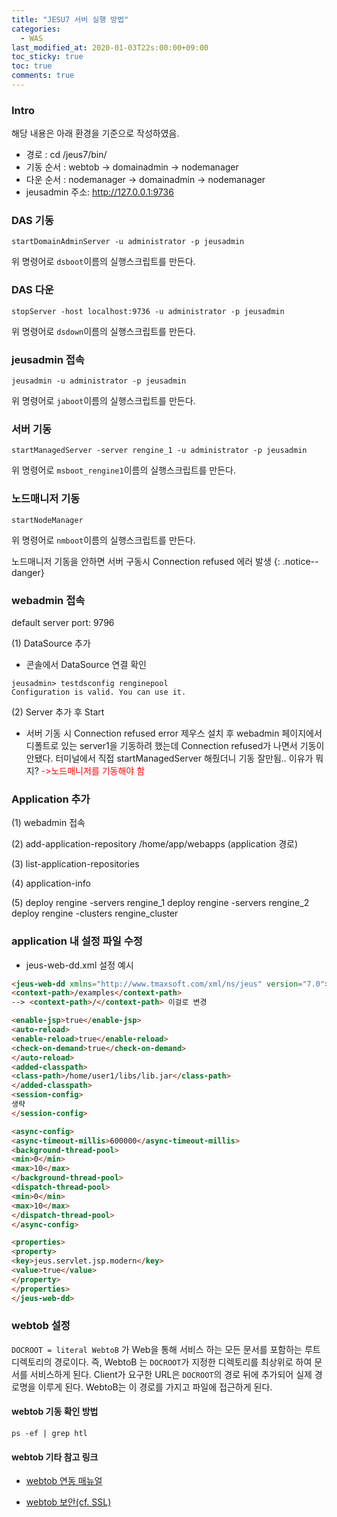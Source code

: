 ```yaml
---
title: "JESU7 서버 실행 방법"
categories:
  - WAS
last_modified_at: 2020-01-03T22s:00:00+09:00
toc_sticky: true
toc: true
comments: true
---
```

### Intro
해당 내용은 아래 환경을 기준으로 작성하였음.    
- 경로 : cd /jeus7/bin/
- 기동 순서 : webtob → domainadmin → nodemanager
- 다운 순서 : nodemanager → domainadmin → nodemanager
- jeusadmin 주소: http://127.0.0.1:9736

### DAS 기동    
```smalltalk
startDomainAdminServer -u administrator -p jeusadmin
```
위 명령어로 `dsboot`이름의 실행스크립트를 만든다.

### DAS 다운
```smalltalk
stopServer -host localhost:9736 -u administrator -p jeusadmin
```
위 명령어로 `dsdown`이름의 실행스크립트를 만든다.

### jeusadmin 접속
```smalltalk
jeusadmin -u administrator -p jeusadmin
```
위 명령어로 `jaboot`이름의 실행스크립트를 만든다.

### 서버 기동
```smalltalk
startManagedServer -server rengine_1 -u administrator -p jeusadmin
```
위 명령어로 `msboot_rengine1`이름의 실행스크립트를 만든다.

### 노드매니저 기동
```smalltalk
startNodeManager
```
위 명령어로 `nmboot`이름의 실행스크립트를 만든다.    

노드매니저 기동을 안하면 서버 구동시 Connection refused 에러 발생
{: .notice--danger}

### webadmin 접속
default server port: 9796     


(1) DataSource 추가    
* 콘솔에서 DataSource 연결 확인
```smalltalk
jeusadmin> testdsconfig renginepool
Configuration is valid. You can use it.
```


(2) Server 추가 후 Start    
* 서버 기동 시 Connection refused error
제우스 설치 후 webadmin 페이지에서 디폴트로 있는 server1을 기동하려 했는데 Connection refused가 나면서 기동이 안됐다. 터미널에서 직접 startManagedServer 해줬더니 기동 잘만됨.. 이유가 뭐지?
<span style="color:red">->노드매니저를 기동해야 함</span>

### Application 추가
(1) webadmin 접속

(2) add-application-repository /home/app/webapps (application 경로)

(3) list-application-repositories

(4) application-info

(5) deploy rengine -servers rengine_1
    deploy rengine -servers rengine_2
    deploy rengine -clusters rengine_cluster

### application 내 설정 파일 수정
* jeus-web-dd.xml 설정 예시​    

```html
<jeus-web-dd xmlns="http://www.tmaxsoft.com/xml/ns/jeus" version="7.0">
<context-path>/examples</context-path>
--> <context-path>/</context-path> 이걸로 변경

<enable-jsp>true</enable-jsp>
<auto-reload>
<enable-reload>true</enable-reload>
<check-on-demand>true</check-on-demand>
</auto-reload>
<added-classpath>
<class-path>/home/user1/libs/lib.jar</class-path>
</added-classpath>
<session-config>
생략
</session-config>

<async-config>
<async-timeout-millis>600000</async-timeout-millis>
<background-thread-pool>
<min>0</min>
<max>10</max>
</background-thread-pool>
<dispatch-thread-pool>
<min>0</min>
<max>10</max>
</dispatch-thread-pool>
</async-config>

<properties>
<property>
<key>jeus.servlet.jsp.modern</key>
<value>true</value>
</property>
</properties>
</jeus-web-dd>
```

### webtob 설정
`DOCROOT = literal WebtoB` 가 Web을 통해 서비스 하는 모든 문서를 포함하는 루트 디렉토리의 경로이다. 즉, WebtoB 는 `DOCROOT`가 지정한 디렉토리를 최상위로 하여 문서를 서비스하게 된다. Client가 요구한 URL은 `DOCROOT`의 경로 뒤에 추가되어 실제 경로명을 이루게 된다. WebtoB는 이 경로를 가지고 파일에 접근하게 된다.

#### webtob 기동 확인 방법
```smalltalk
ps -ef | grep htl
```

#### webtob 기타 참고 링크
* [webtob 연동 매뉴얼](https://technet.tmaxsoft.com/upload/download/online/jeus/pver-20140827-000001/getting-started/chapter_jeus_system_configuration.html)

* [webtob 보안(cf. SSL)](https://technet.tmaxsoft.com/upload/download/online/webtob/pver-20150203-000001/administrator/ch08.html#d4e12450)
